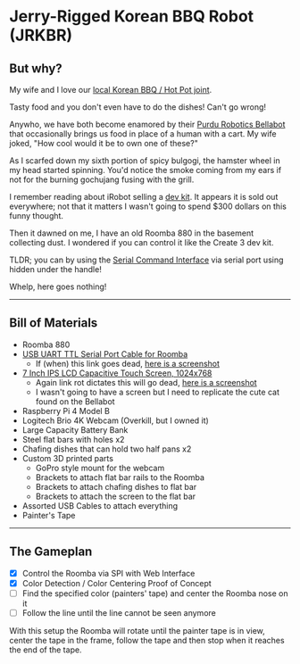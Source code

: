 # Jerry-Rigged Korean BBQ Robot (JRKBR)

## But why?

My wife and I love our [local Korean BBQ / Hot Pot joint](https://www.meetshotpot.com).

Tasty food and you don't even have to do the dishes! Can't go wrong!

Anywho, we have both become enamored by
their [Purdu Robotics Bellabot](https://www.pudurobotics.com/product/detail/bellabot) that occasionally brings us food
in place of a human with a cart. My wife joked, "How cool would it be to own one of these?"

As I scarfed down my sixth portion of spicy bulgogi, the hamster wheel in my head started spinning. You'd notice the
smoke coming from my ears if not for the burning gochujang fusing with the grill.

I remember reading about iRobot selling a [dev kit](https://edu.irobot.com/what-we-offer/create3). It appears it is sold
out everywhere; not that it matters I wasn't going to spend $300 dollars on this funny thought.

Then it dawned on me, I have an old Roomba 880 in the basement collecting dust. I wondered if you can control it like
the Create 3 dev kit.

TLDR; you can by using the [Serial Command Interface](resources/Roomba_SCI_Specification.pdf) via serial port using
hidden under the handle!

Whelp, here goes nothing!

---

## Bill of Materials

- Roomba 880
- [USB UART TTL Serial Port Cable for Roomba](https://www.amazon.com/dp/B0838TGLTW)
    - If (when) this link goes dead, [here is a screenshot](resources/images/serial_cable.png)
- [7 Inch IPS LCD Capacitive Touch Screen, 1024x768](https://www.amazon.com/dp/B09XKC53NH)
    - Again link rot dictates this will go dead, [here is a screenshot](resources/images/screen.png)
    - I wasn't going to have a screen but I need to replicate the cute cat found on the Bellabot
- Raspberry Pi 4 Model B
- Logitech Brio 4K Webcam (Overkill, but I owned it)
- Large Capacity Battery Bank
- Steel flat bars with holes x2
- Chafing dishes that can hold two half pans x2
- Custom 3D printed parts
    - GoPro style mount for the webcam
    - Brackets to attach flat bar rails to the Roomba
    - Brackets to attach chafing dishes to flat bar
    - Brackets to attach the screen to the flat bar
- Assorted USB Cables to attach everything
- Painter's Tape

---

## The Gameplan

- [x] Control the Roomba via SPI with Web Interface
- [x] Color Detection / Color Centering Proof of Concept
- [ ] Find the specified color (painters' tape) and center the Roomba nose on it
- [ ] Follow the line until the line cannot be seen anymore

With this setup the Roomba will rotate until the painter tape is in view, center the tape in the frame, follow the tape
and then stop when it reaches the end of the tape.

